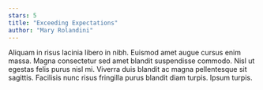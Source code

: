 ```yaml
---
stars: 5
title: "Exceeding Expectations"
author: "Mary Rolandini"
---
```

Aliquam in risus lacinia libero in nibh. Euismod amet augue cursus enim massa. Magna consectetur sed amet blandit suspendisse commodo. Nisl ut egestas felis purus nisl mi. Viverra duis blandit ac magna pellentesque sit sagittis. Facilisis nunc risus fringilla purus blandit diam turpis. Ipsum turpis.